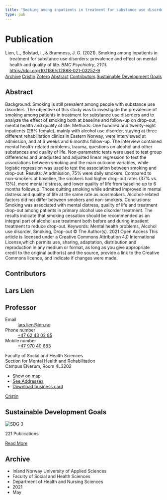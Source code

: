 ```yaml
---
title: "Smoking among inpatients in treatment for substance use disorders: prevalence and effect on mental health and quality of life"
type: pub
---
```

<h1>Publication</h1>
<article id="csl-bib-container-U9ACFCBW" class="csl-bib-container">
  <div class="csl-bib-body" style="line-height: 1.35; padding-left: 1em; text-indent:-1em;">
  <div class="csl-entry">Lien, L., Bolstad, I., &amp; Bramness, J. G. (2021). Smoking among inpatients in treatment for substance use disorders: prevalence and effect on mental health and quality of life. <i>BMC Psychiatry</i>, <i>21</i>(1). <a href="https://doi.org/10.1186/s12888-021-03252-9">https://doi.org/10.1186/s12888-021-03252-9</a></div>
</div>
  <div class="csl-bib-buttons">
    <a href="#taxonomy-article-U9ACFCBW" class="csl-bib-button">Archive</a>
    <a href="https://app.cristin.no/results/show.jsf?id=1911817" alt="Cristin URL" class="csl-bib-button">Cristin</a>
    <a href="http://zotero.org/groups/5022929/items/U9ACFCBW" alt="Zotero URL" class="csl-bib-button">Zotero</a>
    <a href="#abstract-article-U9ACFCBW" class="csl-bib-button">Abstract</a>
    <a href="#contributors-article-U9ACFCBW" class="csl-bib-button">Contributors</a>
    <a href="#sdg-article-U9ACFCBW" class="csl-bib-button">Sustainable Development Goals</a>
  </div>
  <div id="csl-bib-meta-container-U9ACFCBW"></div>
</article>
<div id="csl-bib-meta-U9ACFCBW" class="csl-bib-meta">
  <article id="abstract-article-U9ACFCBW" class="abstract-article">
    <h1>Abstract</h1>
    Background: Smoking is still prevalent among people with substance use disorders. The objective of this study 
was to investigate the prevalence of smoking among patients in treatment for substance use disorders and to 
analyze the effect of smoking both at baseline and follow-up on drop-out, mental health and quality of life. 
Methods: One hundred and twenty-eight inpatients (26% female), mainly with alcohol use disorder, staying at 
three different rehabilitation clinics in Eastern Norway, were interviewed at admission, and at 6 weeks and 6 
months follow-up. The interview contained mental health-related problems, trauma, questions on alcohol and other 
substances and quality of life. Non-parametric tests were used to test group differences and unadjusted and 
adjusted linear regression to test the associations between smoking and the main outcome variables, while logistic 
regression was used to test the association between smoking and drop-out. 
Results: At admission, 75% were daily smokers. Compared to non-smokers at baseline, the smokers had higher 
drop-out rates (37% vs. 13%), more mental distress, and lower quality of life from baseline up to 6 months followup. Those quitting smoking while admitted improved in mental distress and quality of life at the same rate as nonsmokers. Alcohol-related factors did not differ between smokers and non-smokers. 
Conclusions: Smoking was associated with mental distress, quality of life and treatment drop-out among patients 
in primary alcohol use disorder treatment. The results indicate that smoking cessation should be recommended as 
an integral part of alcohol use treatment both before and during inpatient treatment to reduce drop-out. 
Keywords: Mental health problems, Alcohol use disorder, Smoking, Drop-out 
© The Author(s). 2021 Open Access This article is licensed under a Creative Commons Attribution 4.0 International License,which permits use, sharing, adaptation, distribution and reproduction in any medium or format, as long as you give appropriate credit to the original author(s) and the source, provide a link to the Creative Commons licence, and indicate if changes were made.
  </article>
  <article id="contributors-article-U9ACFCBW" class="contributors-article">
    <h1>Contributors</h1>
    <div class="personas">
<div class="vrtx-hinn-person-card">
<div class="photo">
<i class="lar la-user-circle missing-person"></i>
</div>
<div class="info">
<hgroup><h1>Lars Lien</h1>
<h2>Professor</h2>
</hgroup><dl>
<dt>Email</dt>
<dd>
<a href="mailto:lars.lien@inn.no">lars.lien@inn.no</a>
</dd>
<dt>Phone number</dt>
<dd><a href="tel:+4762430285">
+47 62 43 02 85
</a></dd>
<dt>Mobile number</dt>
<dd><a href="tel:+4797040683">
+47 970 40 683
</a></dd>
</dl>
<p>
Faculty of Social and Health Sciences<br>
Section for Mental Health and Rehabilitation<br>
Campus Elverum,
Room 4L3202
</p>
<ul class="vrtx-hinn-links">
<li><a href="https://www.google.com/maps?q=60.88177,11.53669">Show on map</a></li>
<li><a href="https://www.inn.no/english/find-an-employee/lars-lien.html#vrtx-hinn-addresses">See Addresses</a></li>
<li><a href="https://www.inn.no/english/find-an-employee/lars-lien.html?vrtx=vcf">Download business card</a></li>
</ul>
</div>
</div>
<a href="https://app.cristin.no/persons/show.jsf?id=14287" alt="Cristin URL" class="personas-cristin">Cristin</a>
</div>
  </article>
  <article id="sdg-article-U9ACFCBW" class="sdg-article">
    <h1>Sustainable Development Goals</h1>
    <div class="sdg-container"><div id="sdg3" class="sdg">
<img src="{{< params subfolder >}}images/sdg/sdg03_en.png" class="image" alt="SDG 3">
<div class="sdg-overlay">
<p class="sdg-publication-count"><span>221</span> Publications</p>
<p><a href="https://sdgs.un.org/goals/goal3" class="sdg-read-more">Read More</a></p>
</div>
</div></div>
  </article>
  <article id="taxonomy-article-U9ACFCBW" class="taxonomy-article">
    <h1>Archive</h1>
    <ul>
      <li>Inland Norway University of Applied Sciences</li>
      <li>Faculty of Social and Health Sciences</li>
      <li>Department of Health and Nursing Sciences</li>
      <li>2021</li>
      <li>May</li>
    </ul>
  </article>
</div>
